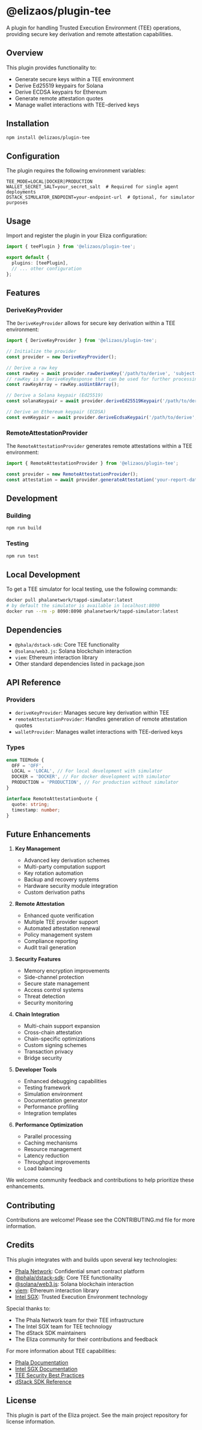 # @elizaos/plugin-tee

A plugin for handling Trusted Execution Environment (TEE) operations, providing secure key derivation and remote attestation capabilities.

## Overview

This plugin provides functionality to:

- Generate secure keys within a TEE environment
- Derive Ed25519 keypairs for Solana
- Derive ECDSA keypairs for Ethereum
- Generate remote attestation quotes
- Manage wallet interactions with TEE-derived keys

## Installation

```bash
npm install @elizaos/plugin-tee
```

## Configuration

The plugin requires the following environment variables:

```env
TEE_MODE=LOCAL|DOCKER|PRODUCTION
WALLET_SECRET_SALT=your_secret_salt  # Required for single agent deployments
DSTACK_SIMULATOR_ENDPOINT=your-endpoint-url  # Optional, for simulator purposes
```

## Usage

Import and register the plugin in your Eliza configuration:

```typescript
import { teePlugin } from '@elizaos/plugin-tee';

export default {
  plugins: [teePlugin],
  // ... other configuration
};
```

## Features

### DeriveKeyProvider

The `DeriveKeyProvider` allows for secure key derivation within a TEE environment:

```typescript
import { DeriveKeyProvider } from '@elizaos/plugin-tee';

// Initialize the provider
const provider = new DeriveKeyProvider();

// Derive a raw key
const rawKey = await provider.rawDeriveKey('/path/to/derive', 'subject-identifier');
// rawKey is a DeriveKeyResponse that can be used for further processing
const rawKeyArray = rawKey.asUint8Array();

// Derive a Solana keypair (Ed25519)
const solanaKeypair = await provider.deriveEd25519Keypair('/path/to/derive', 'subject-identifier');

// Derive an Ethereum keypair (ECDSA)
const evmKeypair = await provider.deriveEcdsaKeypair('/path/to/derive', 'subject-identifier');
```

### RemoteAttestationProvider

The `RemoteAttestationProvider` generates remote attestations within a TEE environment:

```typescript
import { RemoteAttestationProvider } from '@elizaos/plugin-tee';

const provider = new RemoteAttestationProvider();
const attestation = await provider.generateAttestation('your-report-data');
```

## Development

### Building

```bash
npm run build
```

### Testing

```bash
npm run test
```

## Local Development

To get a TEE simulator for local testing, use the following commands:

```bash
docker pull phalanetwork/tappd-simulator:latest
# by default the simulator is available in localhost:8090
docker run --rm -p 8090:8090 phalanetwork/tappd-simulator:latest
```

## Dependencies

- `@phala/dstack-sdk`: Core TEE functionality
- `@solana/web3.js`: Solana blockchain interaction
- `viem`: Ethereum interaction library
- Other standard dependencies listed in package.json

## API Reference

### Providers

- `deriveKeyProvider`: Manages secure key derivation within TEE
- `remoteAttestationProvider`: Handles generation of remote attestation quotes
- `walletProvider`: Manages wallet interactions with TEE-derived keys

### Types

```typescript
enum TEEMode {
  OFF = 'OFF',
  LOCAL = 'LOCAL', // For local development with simulator
  DOCKER = 'DOCKER', // For docker development with simulator
  PRODUCTION = 'PRODUCTION', // For production without simulator
}

interface RemoteAttestationQuote {
  quote: string;
  timestamp: number;
}
```

## Future Enhancements

1. **Key Management**

   - Advanced key derivation schemes
   - Multi-party computation support
   - Key rotation automation
   - Backup and recovery systems
   - Hardware security module integration
   - Custom derivation paths

2. **Remote Attestation**

   - Enhanced quote verification
   - Multiple TEE provider support
   - Automated attestation renewal
   - Policy management system
   - Compliance reporting
   - Audit trail generation

3. **Security Features**

   - Memory encryption improvements
   - Side-channel protection
   - Secure state management
   - Access control systems
   - Threat detection
   - Security monitoring

4. **Chain Integration**

   - Multi-chain support expansion
   - Cross-chain attestation
   - Chain-specific optimizations
   - Custom signing schemes
   - Transaction privacy
   - Bridge security

5. **Developer Tools**

   - Enhanced debugging capabilities
   - Testing framework
   - Simulation environment
   - Documentation generator
   - Performance profiling
   - Integration templates

6. **Performance Optimization**
   - Parallel processing
   - Caching mechanisms
   - Resource management
   - Latency reduction
   - Throughput improvements
   - Load balancing

We welcome community feedback and contributions to help prioritize these enhancements.

## Contributing

Contributions are welcome! Please see the CONTRIBUTING.md file for more information.

## Credits

This plugin integrates with and builds upon several key technologies:

- [Phala Network](https://phala.network/): Confidential smart contract platform
- [@phala/dstack-sdk](https://www.npmjs.com/package/@phala/dstack-sdk): Core TEE functionality
- [@solana/web3.js](https://www.npmjs.com/package/@solana/web3.js): Solana blockchain interaction
- [viem](https://www.npmjs.com/package/viem): Ethereum interaction library
- [Intel SGX](https://www.intel.com/content/www/us/en/developer/tools/software-guard-extensions/overview.html): Trusted Execution Environment technology

Special thanks to:

- The Phala Network team for their TEE infrastructure
- The Intel SGX team for TEE technology
- The dStack SDK maintainers
- The Eliza community for their contributions and feedback

For more information about TEE capabilities:

- [Phala Documentation](https://docs.phala.network/)
- [Intel SGX Documentation](https://www.intel.com/content/www/us/en/developer/tools/software-guard-extensions/documentation.html)
- [TEE Security Best Practices](https://docs.phala.network/developers/phat-contract/security-notes)
- [dStack SDK Reference](https://docs.phala.network/developers/dstack-sdk)

## License

This plugin is part of the Eliza project. See the main project repository for license information.
